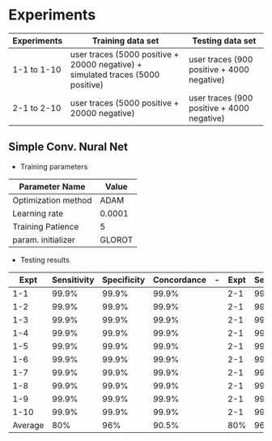 # Experiments

| Experiments | Training data set | Testing data set |
| ----------- | ----------------- | ---------------- |
| 1-1 to 1-10 |  user traces (5000 positive + 20000 negative) + simulated traces (5000 positive) | user traces (900 positive + 4000 negative) |
| 2-1 to 2-10 | user traces (5000 positive + 20000 negative) | user traces (900 positive + 4000 negative) |

## Simple Conv. Nural Net
* Training parameters

| Parameter Name | Value |
| ------------------- | ---- |
| Optimization method | ADAM |
| Learning rate | 0.0001 |
| Training Patience | 5 |
| param. initializer | GLOROT |

* Testing results

| Expt | Sensitivity | Specificity | Concordance | - | Expt | Sensitivity | Specificity | Concordance |
| ---- | ----------- | ----------- | ----------- | - | ---- | ----------- | ----------- | ----------- |
| 1-1  | 99.9%       | 99.9%       | 99.9%       |   | 2-1  | 99.9%       | 99.9%       | 99.9%       |
| 1-2  | 99.9%       | 99.9%       | 99.9%       |   | 2-1  | 99.9%       | 99.9%       | 99.9%       |
| 1-3  | 99.9%       | 99.9%       | 99.9%       |   | 2-1  | 99.9%       | 99.9%       | 99.9%       |
| 1-4 | 99.9%       | 99.9%       | 99.9%       |   | 2-1  | 99.9%       | 99.9%       | 99.9%       |
| 1-5 | 99.9%       | 99.9%       | 99.9%       |   | 2-1  | 99.9%       | 99.9%       | 99.9%       |
| 1-6 | 99.9%       | 99.9%       | 99.9%       |   | 2-1  | 99.9%       | 99.9%       | 99.9%       |
| 1-7 | 99.9%       | 99.9%       | 99.9%       |   | 2-1  | 99.9%       | 99.9%       | 99.9%       |
| 1-8 | 99.9%       | 99.9%       | 99.9%       |   | 2-1  | 99.9%       | 99.9%       | 99.9%       |
| 1-9 | 99.9%       | 99.9%       | 99.9%       |   | 2-1  | 99.9%       | 99.9%       | 99.9%       |
| 1-10 | 99.9%       | 99.9%       | 99.9%       |   | 2-1  | 99.9%       | 99.9%       | 99.9%       |
| Average | 80% | 96% | 90.5% | | 80% | 96% | 90.5% |
